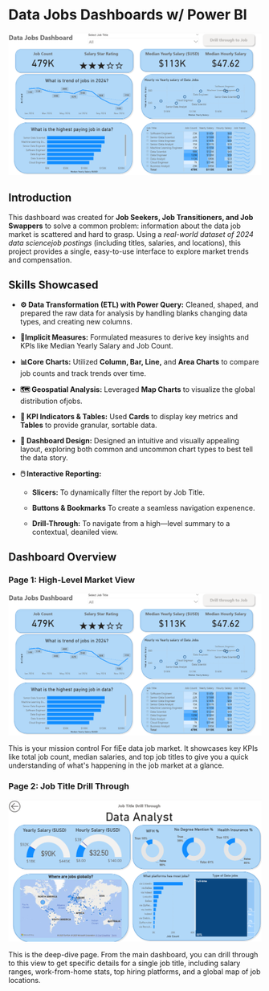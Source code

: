 # Data Jobs Dashboards w/ Power BI

![Dashboard Page 1](/images/Project%201%20Page%201.png
)

## Introduction

This dashboard was created for **Job Seekers, Job Transitioners, and Job Swappers** to solve a common problem: information about the data job market is scattered and hard to grasp. Using a *real-world dataset of 2024 data sciencejob postings* (including titles, salaries, and locations), this project provides a single, easy-to-use interface to explore market trends and compensation.

## Skills Showcased

- **⚙️ Data Transformation (ETL) with Power Query:** Cleaned, shaped, and prepared the raw data for analysis by handling blanks changing data types, and creating new columns.

- **🧮Implicit Measures:** Formulated measures to derive key insights
and KPls like Median Yearly Salary and Job Count.

- **📊Core Charts:** Utilized **Column, Bar, Line,** and **Area Charts** to compare job counts and track trends over time.

- **🗺️ Geospatial Analysis:** Leveraged **Map Charts** to visualize the global distribution ofjobs.

- **🔢 KPI Indicators & Tables:** Used **Cards** to display key metrics
and **Tables** to provide granular, sortable data.

- **🎨 Dashboard Design:** Designed an intuitive and visually
appealing layout, exploring both common and uncommon chart
types to best tell the data story.

- **🖱️ Interactive Reporting:**
  - **Slicers:** To dynamically filter the report by Job Title.

  - **Buttons & Bookmarks** To create a seamless navigation
expenence.

  - **Drill-Through:** To navigate from a high—level summary to a
contextual, deaniled view.

## Dashboard Overview

### Page 1: High-Level Market View  

![Dashboard Page 1](/images/Project%201%20Page%201.png)

This is your mission control For fiEe data job market. It showcases key KPIs like total job count, median salaries, and top job titles to give you a quick understanding of what's happening in the job market at a glance.

### Page 2: Job Title Drill Through

![Dashboard Page 1](/images/Project%201%20Page%202.png)

This is the deep-dive page. From the main dashboard, you can drill through to this view to get specific details for a single job title, including salary ranges, work-from-home stats, top hiring platforms, and a global map of job locations.